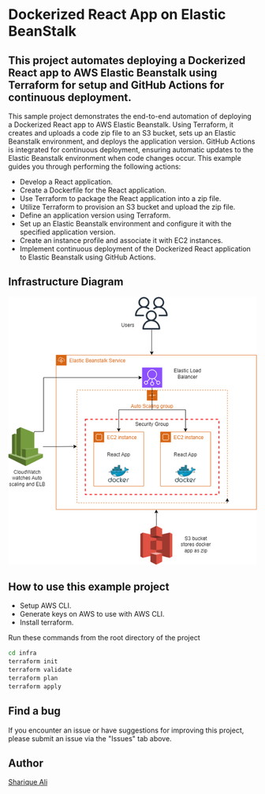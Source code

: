 
# Dockerized React App on Elastic BeanStalk

## This project automates deploying a Dockerized React app to AWS Elastic Beanstalk using Terraform for setup and GitHub Actions for continuous deployment.

This sample project demonstrates the end-to-end automation of deploying a Dockerized React app to AWS Elastic Beanstalk. Using Terraform, it creates and uploads a code zip file to an S3 bucket, sets up an Elastic Beanstalk environment, and deploys the application version. GitHub Actions is integrated for continuous deployment, ensuring automatic updates to the Elastic Beanstalk environment when code changes occur. This example guides you through performing the following actions:

* Develop a React application.
* Create a Dockerfile for the React application.
* Use Terraform to package the React application into a zip file.
* Utilize Terraform to provision an S3 bucket and upload the zip file.
* Define an application version using Terraform.
* Set up an Elastic Beanstalk environment and configure it with the specified application version.
* Create an instance profile and associate it with EC2 instances.
* Implement continuous deployment of the Dockerized React application to Elastic Beanstalk using GitHub Actions.

## Infrastructure Diagram
![Infrastructure Diagram](./infra_diagram.png)


## How to use this example project
* Setup AWS CLI.
* Generate keys on AWS to use with AWS CLI.
* Install terraform.

Run these commands from the root directory of the project
```bash
cd infra
terraform init
terraform validate
terraform plan
terraform apply
```


## Find a bug
If you encounter an issue or have suggestions for improving this project, please submit an issue via the "Issues" tab above.

## Author

[Sharique Ali](https://github.com/sharique-tech1987)

